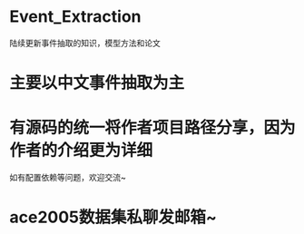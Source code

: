 # Event_Extraction
陆续更新事件抽取的知识，模型方法和论文

# 主要以中文事件抽取为主

# 有源码的统一将作者项目路径分享，因为作者的介绍更为详细
如有配置依赖等问题，欢迎交流~

# ace2005数据集私聊发邮箱~
